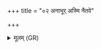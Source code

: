+++
title = "०२ अनाभूर् अस्मि नैतवे"

+++
<details><summary>मूलम् (GR)</summary>

+++(PSK 20.41.23a)+++अनाभूर् अस्मि नैतवे  
तन्त्यां बद्धो दिवि श्रितः ।  
आहा त्वा निरृतये ॥
</details>